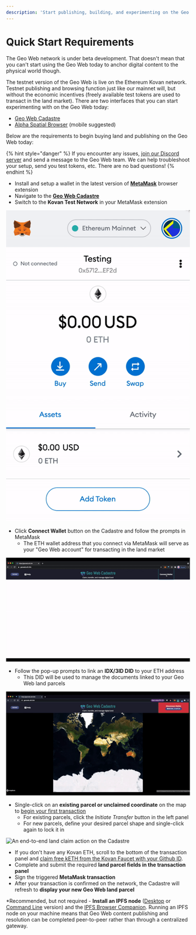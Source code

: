 ```yaml
---
description: 'Start publishing, building, and experimenting on the Geo Web today.'
---
```


# Quick Start Requirements

The Geo Web network is under beta development. That doesn't mean that you can't start using the Geo Web today to anchor digital content to the physical world though.

The testnet version of the Geo Web is live on the Ethereum Kovan network. Testnet publishing and browsing function just like our mainnet will, but without the economic incentives \(freely available test tokens are used to transact in the land market\). There are two interfaces that you can start experimenting with on the Geo Web today:

* [Geo Web Cadastre](http://cadastre.geoweb.eth.link/)
* [Alpha Spatial Browser](http://browse.geoweb.eth.link/) \(mobile suggested\)

Below are the requirements to begin buying land and publishing on the Geo Web today:

{% hint style="danger" %}
If you encounter any issues, [join our Discord server](https://discord.com/invite/reXgPru7ck) and send a message to the Geo Web team. We can help troubleshoot your setup, send you test tokens, etc. There are no bad questions!
{% endhint %}

* Install and setup a wallet in the latest version of [**MetaMask**](https://metamask.io/download.html) browser extension
* Navigate to the [**Geo Web Cadastre**](http://cadastre.geoweb.eth.link/)
* Switch to the **Kovan Test Network** in your MetaMask extension

![Changing the Ethereum network connection in MetaMask](../.gitbook/assets/kovan-network-change.gif)

* Click **Connect Wallet** button on the Cadastre and follow the prompts in MetaMask
  * The ETH wallet address that you connect via MetaMask will serve as your "Geo Web account" for transacting in the land market

![Connecting your wallet to the Cadastre for the first time](../.gitbook/assets/cadastre-wallet-connect.gif)

* Follow the pop-up prompts to link an **IDX/3ID DID** to your ETH address
  * This DID will be used to manage the documents linked to your Geo Web land parcels

![Creating and linking a IDX/3ID DID to your ETH address](../.gitbook/assets/cadastre-3id-connect.gif)

* Single-click on an **existing parcel or unclaimed coordinate** on the map to [begin your first transaction](../concepts/land-transaction-types.md)
  * For existing parcels, click the _Initiate Transfer_ button in the left panel
  * For new parcels, define your desired parcel shape and single-click again to lock it in

![An end-to-end land claim action on the Cadastre ](../.gitbook/assets/land-claim.gif)

* If you don't have any Kovan ETH, scroll to the bottom of the transaction panel and [claim free kETH from the Kovan Faucet with your Github ID](https://faucet.kovan.network/).
* Complete and submit the required **land parcel fields in the transaction panel** 
* Sign the triggered **MetaMask transaction**
* After your transaction is confirmed on the network, the Cadastre will refresh to **display your new Geo Web land parcel**

\*Recommended, but not required - **Install an IPFS node** \([Desktop](https://docs.ipfs.io/install/ipfs-desktop/#ipfs-desktop) or [Command Line](https://docs.ipfs.io/how-to/command-line-quick-start/) version\) and the [IPFS Browser Companion](https://github.com/ipfs/ipfs-desktop#quick-install-shortcuts). Running an IPFS node on your machine means that Geo Web content publishing and resolution can be completed peer-to-peer rather than through a centralized gateway.

